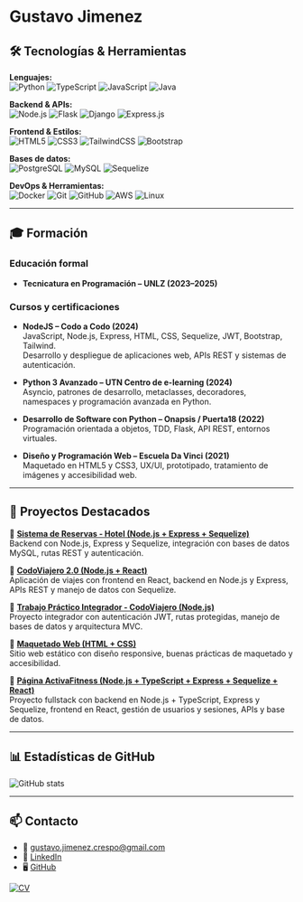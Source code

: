 # Gustavo Jimenez

## 🛠️ Tecnologías & Herramientas

**Lenguajes:**  
![Python](https://img.shields.io/badge/Python-3776AB?style=flat&logo=python&logoColor=white)
![TypeScript](https://img.shields.io/badge/TypeScript-3178C6?style=flat&logo=typescript&logoColor=white)
![JavaScript](https://img.shields.io/badge/JavaScript-F7DF1E?style=flat&logo=javascript&logoColor=black)
![Java](https://img.shields.io/badge/Java-007396?style=flat&logo=java&logoColor=white)

**Backend & APIs:**  
![Node.js](https://img.shields.io/badge/Node.js-339933?style=flat&logo=nodedotjs&logoColor=white)
![Flask](https://img.shields.io/badge/Flask-000000?style=flat&logo=flask&logoColor=white)
![Django](https://img.shields.io/badge/Django-092E20?style=flat&logo=django&logoColor=white)
![Express.js](https://img.shields.io/badge/Express.js-404D59?style=flat&logo=express&logoColor=white)

**Frontend & Estilos:**  
![HTML5](https://img.shields.io/badge/HTML5-E34F26?style=flat&logo=html5&logoColor=white)
![CSS3](https://img.shields.io/badge/CSS3-1572B6?style=flat&logo=css3&logoColor=white)
![TailwindCSS](https://img.shields.io/badge/Tailwind_CSS-38B2AC?style=flat&logo=tailwind-css&logoColor=white)
![Bootstrap](https://img.shields.io/badge/Bootstrap-7952B3?style=flat&logo=bootstrap&logoColor=white)

**Bases de datos:**  
![PostgreSQL](https://img.shields.io/badge/PostgreSQL-316192?style=flat&logo=postgresql&logoColor=white)
![MySQL](https://img.shields.io/badge/MySQL-005C84?style=flat&logo=mysql&logoColor=white)
![Sequelize](https://img.shields.io/badge/Sequelize-52B0E7?style=flat&logo=sequelize&logoColor=white)

**DevOps & Herramientas:**  
![Docker](https://img.shields.io/badge/Docker-2496ED?style=flat&logo=docker&logoColor=white)
![Git](https://img.shields.io/badge/Git-F05032?style=flat&logo=git&logoColor=white)
![GitHub](https://img.shields.io/badge/GitHub-181717?style=flat&logo=github&logoColor=white)
![AWS](https://img.shields.io/badge/AWS-232F3E?style=flat&logo=amazon-aws&logoColor=white)
![Linux](https://img.shields.io/badge/Linux-FCC624?style=flat&logo=linux&logoColor=black)

---

## 🎓 Formación

### Educación formal
- **Tecnicatura en Programación – UNLZ (2023–2025)**

### Cursos y certificaciones
- **NodeJS – Codo a Codo (2024)**  
  JavaScript, Node.js, Express, HTML, CSS, Sequelize, JWT, Bootstrap, Tailwind.  
  Desarrollo y despliegue de aplicaciones web, APIs REST y sistemas de autenticación.

- **Python 3 Avanzado – UTN Centro de e-learning (2024)**  
  Asyncio, patrones de desarrollo, metaclasses, decoradores, namespaces y programación avanzada en Python.

- **Desarrollo de Software con Python – Onapsis / Puerta18 (2022)**  
  Programación orientada a objetos, TDD, Flask, API REST, entornos virtuales.

- **Diseño y Programación Web – Escuela Da Vinci (2021)**  
  Maquetado en HTML5 y CSS3, UX/UI, prototipado, tratamiento de imágenes y accesibilidad web.

---

## 📂 Proyectos Destacados

🔹 **[Sistema de Reservas - Hotel (Node.js + Express + Sequelize)](https://github.com/gustavoJimenezz/hotel-tp-5cuatri-Niglio)**  
Backend con Node.js, Express y Sequelize, integración con bases de datos MySQL, rutas REST y autenticación.

🔹 **[CodoViajero 2.0 (Node.js + React)](https://github.com/gustavoJimenezz/codo-a-codo-codoViajero-2.0-nodejs)**  
Aplicación de viajes con frontend en React, backend en Node.js y Express, APIs REST y manejo de datos con Sequelize.

🔹 **[Trabajo Práctico Integrador - CodoViajero (Node.js)](https://github.com/gustavoJimenezz/codo-a-codo-trabajo-practico-integrador-CodoViajero-nodejs)**  
Proyecto integrador con autenticación JWT, rutas protegidas, manejo de bases de datos y arquitectura MVC.

🔹 **[Maquetado Web (HTML + CSS)](https://github.com/gustavoJimenezz/maquteado-web-css-html)**  
Sitio web estático con diseño responsive, buenas prácticas de maquetado y accesibilidad.

🔹 **[Página ActivaFitness (Node.js + TypeScript + Express + Sequelize + React)](https://github.com/FrancoSeccaspina/proyectoFinal.io)**  
Proyecto fullstack con backend en Node.js + TypeScript, Express y Sequelize, frontend en React, gestión de usuarios y sesiones, APIs y base de datos.

---

## 📊 Estadísticas de GitHub

![GitHub stats](https://github-readme-stats.vercel.app/api?username=gustavoJimenezz&show_icons=true&hide=stars,followers&theme=tokyonight)

---

## 📫 Contacto

- 📧 [gustavo.jimenez.crespo@gmail.com](mailto:gustavo.jimenez.crespo@gmail.com)  
- 💼 [LinkedIn](https://www.linkedin.com/in/gustavo-jimenez-crespo-93a1b5186)  
- 🖥️ [GitHub](https://github.com/gustavoJimenezz)

[![CV](https://img.shields.io/badge/Descargar_CV-PDF-blue?style=flat&logo=adobeacrobat&logoColor=white)](jimenezCV2025-v01.pdf)

